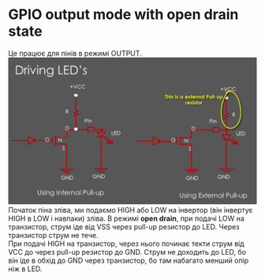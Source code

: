 # GPIO output mode with open drain state
Це працює для пінів в режимі OUTPUT.  
![alt text](image.png)  
Початок піна зліва, ми подаємо HIGH або LOW на інвертор (він інвертує HIGH в LOW і навпаки) зліва.
В режимі **open drain**, при подачі LOW на транзистор, струм іде від VSS через pull-up резистор до LED. Через транзистор струм не тече.  
При подачі HIGH на транзистор, через нього починає текти струм від VCC до через pull-up резистор до GND. Струм не доходить до LED, бо він іде в обхід до GND через транзистор, бо там набагато менший опір ніж в LED.